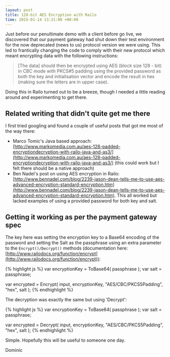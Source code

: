 ```yaml
---
layout: post
title: 128-bit AES Encryption with Railo
time: 2015-01-14 13:21:00 +00:00
---
```


Just before our penultimate demo with a client before go live, we discovered that our payment gateway had shut down their test environment for the now deprecated (news to us) protocol version we were using. This led to frantically changing the code to comply with their new protocol which meant encrypting data with the following instructions:

<blockquote>[The data] should then be encrypted using AES (block size 128 - bit) in CBC mode with PKCS#5 padding using the provided password as both the key and initialisation vector and encode the result in hex (making sure the letters are in upper case).</blockquote>

Doing this in Railo turned out to be a breeze, though I needed a little reading around and experimenting to get there.

<!--more-->

## Related writing that didn't quite get me there

I first tried googling and found a couple of useful posts that got me most of the way there:

* Marco Tomic's Java based approach: [http://www.markomedia.com.au/aes-128-padded-encryptiondecryption-with-railo-java-and-as3/](http://www.markomedia.com.au/aes-128-padded-encryptiondecryption-with-railo-java-and-as3/) (this could work but I felt there should be a native approach)
* Ben Nadel's post on using AES encryption in Railo: [http://www.bennadel.com/blog/2239-jason-dean-tells-me-to-use-aes-advanced-encryption-standard-encryption.htm](http://www.bennadel.com/blog/2239-jason-dean-tells-me-to-use-aes-advanced-encryption-standard-encryption.htm). This all worked but lacked examples of using a provided password for both key and salt.

## Getting it working as per the payment gateway spec

The key here was setting the encryption key to a Base64 encoding of the password and setting the Salt as the passphrase using an extra parameter to the `Encrypt()/Decrypt()` methods (documentation here: [http://www.railodocs.org/function/encrypt](http://www.railodocs.org/function/encrypt)):

{% highlight js %}
var encryptionKey = ToBase64( passphrase );
var salt          = passphrase;

var encrypted     = Encrypt( input, encryptionKey, "AES/CBC/PKCS5Padding", "hex", salt );
{% endhighlight %}

The decryption was exactly the same but using 'Decrypt':

{% highlight js %}
var encryptionKey = ToBase64( passphrase );
var salt          = passphrase;

var encrypted     = Decrypt( input, encryptionKey, "AES/CBC/PKCS5Padding", "hex", salt );
{% endhighlight %}

Simple. Hopefully this will be useful to someone one day.

Dominic